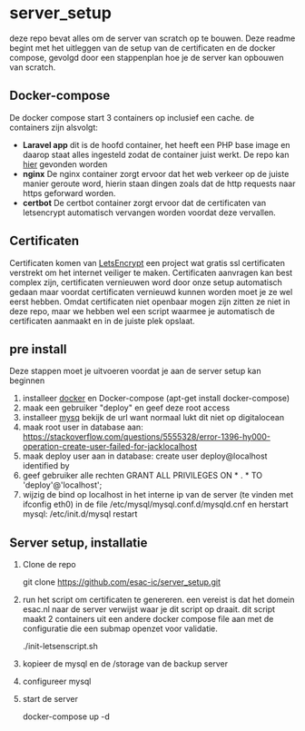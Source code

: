 # server_setup
deze repo bevat alles om de server van scratch op te bouwen. Deze readme begint met het uitleggen van de setup van de certificaten en de docker compose, gevolgd door een stappenplan hoe je de server kan opbouwen van scratch.

## Docker-compose
De docker compose start 3 containers op inclusief een cache. de containers zijn alsvolgt:
 * **Laravel app** dit is de hoofd container, het heeft een PHP base image en daarop staat alles ingesteld zodat de container juist werkt. De repo kan [hier](https://github.com/esac-ic/esac.nl) gevonden worden
 * **nginx** De nginx container zorgt ervoor dat het web verkeer op de juiste manier geroute word, hierin staan dingen zoals dat de http requests naar https geforward worden.
 * **certbot** De certbot container zorgt ervoor dat de certificaten van letsencrypt automatisch vervangen worden voordat deze vervallen.

## Certificaten
Certificaten komen van [LetsEncrypt](https://letsencrypt.org/) een project wat gratis ssl certificaten verstrekt om het internet veiliger te maken. Certificaten aanvragen kan best complex zijn, certificaten vernieuwen word door onze setup automatisch gedaan maar voordat certificaten vernieuwd kunnen worden moet je ze wel eerst hebben. Omdat certificaten niet openbaar mogen zijn zitten ze niet in deze repo, maar we hebben wel een script waarmee je automatisch de certificaten aanmaakt en in de juiste plek opslaat.

## pre install
Deze stappen moet je uitvoeren voordat je aan de server setup kan beginnen
1. installeer [docker](https://docs.docker.com/install/linux/docker-ce/ubuntu/#install-docker-ce-1) en Docker-compose (apt-get install docker-compose)
2. maak een gebruiker "deploy" en geef deze root access
3. installeer [mysq](https://www.digitalocean.com/community/questions/mysql-installation-error-dpkg-error-processing-package-mysql-server-5-5-configure) bekijk de url want normaal lukt dit niet op digitalocean
4. maak root user in database aan: https://stackoverflow.com/questions/5555328/error-1396-hy000-operation-create-user-failed-for-jacklocalhost
5. maak deploy user aan in database: create user deploy@localhost identified by
6. geef gebruiker alle rechten GRANT ALL PRIVILEGES ON * . * TO 'deploy'@'localhost';
7. wijzig de bind op localhost in het interne ip van de server (te vinden met ifconfig eth0) in de file /etc/mysql/mysql.conf.d/mysqld.cnf en herstart mysql: /etc/init.d/mysql restart

## Server setup, installatie
1. Clone de repo

	git clone https://github.com/esac-ic/server_setup.git

2. run het script om certificaten te genereren. een vereist is dat het domein esac.nl naar de server verwijst waar je dit script op draait. dit script maakt 2 containers uit een andere docker compose file aan met de configuratie die een submap openzet voor validatie.

	./init-letsenscript.sh

3. kopieer de mysql en de /storage van de backup server
4. configureer mysql
5. start de server

	docker-compose up -d

